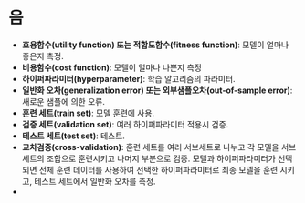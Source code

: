 # 음

- **효용함수(utility function) 또는 적합도함수(fitness function)**: 모델이 얼마나 좋은지 측정.
- **비용함수(cost function)**: 모델이 얼마나 나쁜지 측정
- **하이퍼파라미터(hyperparameter)**: 학습 알고리즘의 파라미터.
- **일반화 오차(generalization error) 또는 외부샘플오차(out-of-sample error)**: 새로운 샘플에 의한 오류.
- **훈련 세트(train set)**: 모델 훈련에 사용.
- **검증 세트(validation set)**: 여러 하이퍼파라미터 적용시 검증.
- **테스트 세트(test set)**: 테스트.
- **교차검증(cross-validation)**: 훈련 세트를 여러 서브세트로 나누고 각 모델을 서브세트의 조합으로 훈련시키고 나머지 부분으로 검증. 모델과 하이퍼파라미터가 선택되면 전체 훈련 데이터를 사용하여 선택한 하이퍼파라미터로 최종 모델을 훈련 시키고, 테스트 세트에서 일반화 오차를 측정.
- 

